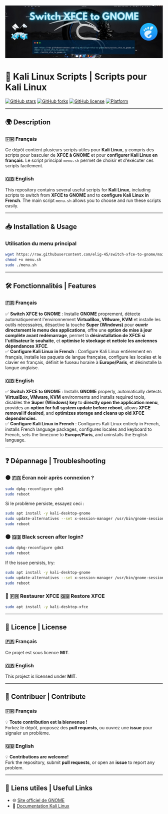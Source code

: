 ![Kali Linux Scripts](banner.jpeg)

# 🚀 Kali Linux Scripts | Scripts pour Kali Linux

[![GitHub stars](https://img.shields.io/github/stars/elig-45/switch-xfce-to-gnome?style=social)](https://github.com/elig-45/switch-xfce-to-gnome/stargazers)
[![GitHub forks](https://img.shields.io/github/forks/elig-45/switch-xfce-to-gnome?style=social)](https://github.com/elig-45/switch-xfce-to-gnome/network/members)
[![GitHub license](https://img.shields.io/github/license/elig-45/switch-xfce-to-gnome)](https://github.com/elig-45/switch-xfce-to-gnome/blob/main/LICENSE)
[![Platform](https://img.shields.io/badge/platform-Kali%20Linux-blue)](https://www.kali.org/)

---

## 🌍 Description

### 🇫🇷 Français

Ce dépôt contient plusieurs scripts utiles pour **Kali Linux**, y compris des scripts pour basculer de **XFCE à GNOME** et pour **configurer Kali Linux en français**. Le script principal `menu.sh` permet de choisir et d'exécuter ces scripts facilement.

### 🇬🇧 English

This repository contains several useful scripts for **Kali Linux**, including scripts to switch from **XFCE to GNOME** and to **configure Kali Linux in French**. The main script `menu.sh` allows you to choose and run these scripts easily.

---

## 📥 Installation & Usage

### Utilisation du menu principal

```bash
wget https://raw.githubusercontent.com/elig-45/switch-xfce-to-gnome/main/menu.sh
chmod +x menu.sh
sudo ./menu.sh
```

---

## 🛠 Fonctionnalités | Features

### 🇫🇷 Français
✅ **Switch XFCE to GNOME** : Installe **GNOME** proprement, détecte automatiquement l'environnement **VirtualBox, VMware, KVM** et installe les outils nécessaires, désactive la touche **Super (Windows)** pour **ouvrir directement le menu des applications**, offre une **option de mise à jour complète avant redémarrage**, permet la **désinstallation de XFCE si l'utilisateur le souhaite**, et **optimise le stockage et nettoie les anciennes dépendances XFCE**.  
✅ **Configure Kali Linux in French** : Configure Kali Linux entièrement en français, installe les paquets de langue française, configure les locales et le clavier en français, définit le fuseau horaire à **Europe/Paris**, et désinstalle la langue anglaise.

### 🇬🇧 English
✅ **Switch XFCE to GNOME** : Installs **GNOME** properly, automatically detects **VirtualBox, VMware, KVM** environments and installs required tools, disables the **Super (Windows) key** to **directly open the application menu**, provides an **option for full system update before reboot**, allows **XFCE removal if desired**, and **optimizes storage and cleans up old XFCE dependencies**.  
✅ **Configure Kali Linux in French** : Configures Kali Linux entirely in French, installs French language packages, configures locales and keyboard to French, sets the timezone to **Europe/Paris**, and uninstalls the English language.

---

## ❓ Dépannage | Troubleshooting

### 🌑 🇫🇷 Écran noir après connexion ?  
```bash
sudo dpkg-reconfigure gdm3
sudo reboot
```

Si le problème persiste, essayez ceci :
```bash
sudo apt install -y kali-desktop-gnome
sudo update-alternatives --set x-session-manager /usr/bin/gnome-session
sudo reboot
```

### 🌑 🇬🇧 Black screen after login?  
```bash
sudo dpkg-reconfigure gdm3
sudo reboot
```

If the issue persists, try:
```bash
sudo apt install -y kali-desktop-gnome
sudo update-alternatives --set x-session-manager /usr/bin/gnome-session
sudo reboot
```

### 🔄 🇫🇷 Restaurer XFCE  🇬🇧 Restore XFCE  
```bash
sudo apt install -y kali-desktop-xfce
```

---

## 📜 Licence | License

### 🇫🇷 Français
Ce projet est sous licence **MIT**.

### 🇬🇧 English
This project is licensed under **MIT**.

---

## 📢 Contribuer | Contribute

### 🇫🇷 Français
💡 **Toute contribution est la bienvenue !**  
Forkez le dépôt, proposez des **pull requests**, ou ouvrez une **issue** pour signaler un problème.

### 🇬🇧 English
💡 **Contributions are welcome!**  
Fork the repository, submit **pull requests**, or open an **issue** to report any problem.

---

## 🔗 Liens utiles | Useful Links

- 🌐 [Site officiel de GNOME](https://www.gnome.org/)
- 📜 [Documentation Kali Linux](https://www.kali.org/docs/)

